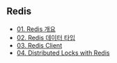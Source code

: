 ## Redis

- [01. Redis 개요](01.redis-overview.md)
- [02. Redis 데이터 타입](02.redis-datatype.md)
- [03. Redis Client](03.redis-client.md)
- [04. Distributed Locks with Redis](04.redlock.md)
